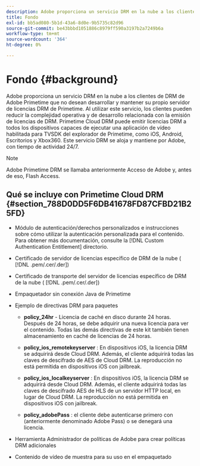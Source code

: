 ```yaml
---
description: Adobe proporciona un servicio DRM en la nube a los clientes de DRM de Adobe Primetime que no desean desarrollar y mantener su propio servidor de licencias DRM de Primetime. Al utilizar este servicio, los clientes pueden reducir la complejidad operativa y de desarrollo relacionada con la emisión de licencias de DRM. Primetime Cloud DRM puede emitir licencias DRM a todos los dispositivos capaces de ejecutar una aplicación de vídeo habilitada para TVSDK del explorador de Primetime, como iOS, Android, Escritorios y Xbox360. Este servicio DRM se aloja y mantiene por Adobe, con tiempo de actividad 24/7.
title: Fondo
exl-id: bb5ad080-5b1d-43a6-8d0e-9b5735c82d96
source-git-commit: be43bbbd1051886c8979ff590a3197b2a7249b6a
workflow-type: tm+mt
source-wordcount: '364'
ht-degree: 0%

---
```


# Fondo {#background}

Adobe proporciona un servicio DRM en la nube a los clientes de DRM de Adobe Primetime que no desean desarrollar y mantener su propio servidor de licencias DRM de Primetime. Al utilizar este servicio, los clientes pueden reducir la complejidad operativa y de desarrollo relacionada con la emisión de licencias de DRM. Primetime Cloud DRM puede emitir licencias DRM a todos los dispositivos capaces de ejecutar una aplicación de vídeo habilitada para TVSDK del explorador de Primetime, como iOS, Android, Escritorios y Xbox360. Este servicio DRM se aloja y mantiene por Adobe, con tiempo de actividad 24/7.

>[!NOTE]
>
>Adobe Primetime DRM se llamaba anteriormente Acceso de Adobe y, antes de eso, Flash Access.

## Qué se incluye con Primetime Cloud DRM {#section_788D0DD5F6DB41678FD87CFBD21B25FD}

* Módulo de autenticación/derechos personalizados e instrucciones sobre cómo utilizar la autenticación personalizada para el contenido. Para obtener más documentación, consulte la [!DNL Custom Authentication Entitlement] directorio.
* Certificado de servidor de licencias específico de DRM de la nube ( [!DNL .pem/.cer/.der])

* Certificado de transporte del servidor de licencias específico de DRM de la nube ( [!DNL .pem/.cer/.der])

* Empaquetador sin conexión Java de Primetime
* Ejemplo de directivas DRM para paquetes

   * **policy_24hr** - Licencia de caché en disco durante 24 horas. Después de 24 horas, se debe adquirir una nueva licencia para ver el contenido. Todas las demás directivas de este kit también tienen almacenamiento en caché de licencias de 24 horas.
   * **policy_ios_remotekeyserver** : En dispositivos iOS, la licencia DRM se adquirirá desde Cloud DRM. Además, el cliente adquirirá todas las claves de descifrado de AES de Cloud DRM. La reproducción no está permitida en dispositivos iOS con jailbreak.

   * **policy_ios_localkeyserver** : En dispositivos iOS, la licencia DRM se adquirirá desde Cloud DRM. Además, el cliente adquirirá todas las claves de descifrado AES de HLS de un servidor HTTP local, en lugar de Cloud DRM. La reproducción no está permitida en dispositivos iOS con jailbreak.

   * **policy_adobePass** : el cliente debe autenticarse primero con (anteriormente denominado Adobe Pass) o se denegará una licencia.

* Herramienta Administrador de políticas de Adobe para crear políticas DRM adicionales
* Contenido de vídeo de muestra para su uso en el empaquetado
